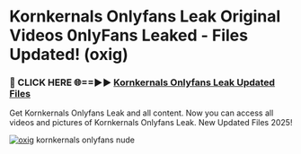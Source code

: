 # Kornkernals Onlyfans Leak Original Videos 0nlyFans Leaked - Files Updated! (oxig)

<h3>🔴 CLICK HERE 🌐==►► <a href="https://tinyurl.com/2jnfzry5" rel="nofollow">Kornkernals Onlyfans Leak Updated Files</a></h3>

Get Kornkernals Onlyfans Leak and all content. Now you can access all videos and pictures of Kornkernals Onlyfans Leak. New Updated Files 2025!

[![oxig](https://i.imgur.com/GyGTBgg.gif)](https://tinyurl.com/2jnfzry5)
kornkernals onlyfans nude